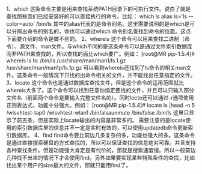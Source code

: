 1、which
    这条命令主要是用来查找系统PATH目录下的可执行文件。说白了就是查找那些我们已经安装好的可以直接执行的命令。比如：
    which ls
    alias ls='ls --color=auto'
     /bin/ls
    其中的alias代表的是命令别名。这里需要说明的是which是可以分辨出命令的别名的，你也可以通过which 命令别名查找到命令的位置。这点下面要介绍的命令是做不到的。
2、whereis
    这个命令可以用来查找二进制（命令）、源文件、man文件。与which不同的是这条命令可以是通过文件索引数据库而非PATH来查找的，所以查找的面比which要广。例如：
    [root@MR pip-1.5.4]# whereis ls
    ls: /bin/ls /usr/share/man/man1/ls.1.gz /usr/share/man/man1p/ls.1p.gz
    可以看到whereis还找到了ls命令的相关man文件。这条命令一般情况下只找的出命令相关的文件，并不能找出任意指定的文件。
3、locate
    这个命令也是通过数据库查找文件，但是这个命令的适用范围就比whereis大多了。这个命令可以找到任意你指定要找的文件，并且可以只输入部分文件名（前面两个命令是要输入完整文件名的）。同时locte还可以通过-r选项使用正则表达式，功能十分强大。例如：
[root@MR pip-1.5.4]# locate ls |head -n 5
/wlsvhtest-tap0
/wlsvhtest-wlan1
/bin/alsaunmute
/bin/false
/bin/ls
    这里只显示了前五条，但是实际上locate输出的内容是非常多的。
    需要注意的是locate使用的索引数据库里的信息并不一定是实时有效的，可以使用updatedb命令更新索引数据库。
4、find
    find命令要比前边几条复杂的多，功能也强大的多。这条命令是通过直接搜索硬盘的方式查找的，所以可以保证查找的信息绝对可靠。并且支持各种查找条件。但是功能强大肯定是有代价的，那就是搜索速度慢。所以一般前边几种找不出来的情况下才会使用find。另外如果要实现某些特殊条件的查找，比如找出某个用户的size最大的文件，那就只能用find了。